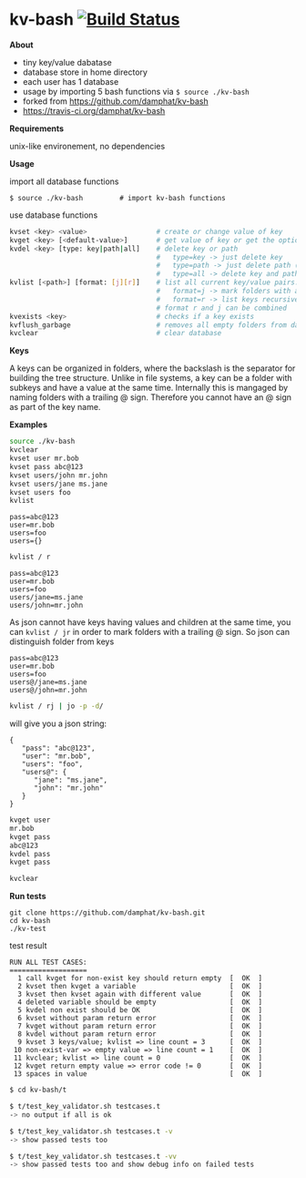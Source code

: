 kv-bash [![Build Status](https://travis-ci.org/damphat/kv-bash.png?branch=master)](https://travis-ci.org/damphat/kv-bash)
=====================
**About**
 - tiny key/value dabatase
 - database store in home directory
 - each user has 1 database
 - usage by importing 5 bash functions via ```$ source ./kv-bash```
 - forked from https://github.com/damphat/kv-bash
 - https://travis-ci.org/damphat/kv-bash
 
**Requirements**

unix-like environement, no dependencies

**Usage**

import all database functions

```
$ source ./kv-bash         # import kv-bash functions
```

use database functions

```bash
kvset <key> <value>                 # create or change value of key
kvget <key> [<default-value>]       # get value of key or get the optional default
kvdel <key> [type: key|path|all]    # delete key or path
                                    #   type=key -> just delete key 
                                    #   type=path -> just delete path (all keys below <key>!) 
                                    #   type=all -> delete key and path 
kvlist [<path>] [format: [j][r]]    # list all current key/value pairs. 
                                    #   format=j -> mark folders with a trailing @. useful when json-formatting
                                    #   format=r -> list keys recursively
                                    # format r and j can be combined 
kvexists <key>                      # checks if a key exists
kvflush_garbage                     # removes all empty folders from database
kvclear                             # clear database
```

**Keys**

A keys can be organized in folders, where the backslash is the separator for building
the tree structure. Unlike in file systems, a key can be a folder with subkeys and have a value at the same time. Internally this is mangaged by naming folders with a trailing @ sign. Therefore you cannot have an @ sign as part of the key name.

**Examples**

```bash 
source ./kv-bash
kvclear
kvset user mr.bob
kvset pass abc@123
kvset users/john mr.john
kvset users/jane ms.jane
kvset users foo
kvlist
```

```plain
pass=abc@123
user=mr.bob
users=foo
users={}
```

```bash 
kvlist / r
```

```plain
pass=abc@123
user=mr.bob
users=foo
users/jane=ms.jane
users/john=mr.john
```

As json cannot have keys having values and children at the same time, you can `kvlist / jr` in order to mark folders with a trailing @ sign. So json can distinguish folder from keys

```plain
pass=abc@123
user=mr.bob
users=foo
users@/jane=ms.jane
users@/john=mr.john
```

```bash
kvlist / rj | jo -p -d/
```
 
will give you a json string:
```plain
{
   "pass": "abc@123",
   "user": "mr.bob",
   "users": "foo",
   "users@": {
      "jane": "ms.jane",
      "john": "mr.john"
   }
}
```

```bash
kvget user
mr.bob
kvget pass
abc@123
kvdel pass
kvget pass

kvclear
```

**Run tests**

```
git clone https://github.com/damphat/kv-bash.git
cd kv-bash
./kv-test
```

test result

```
RUN ALL TEST CASES:
===================
  1 call kvget for non-exist key should return empty  [  OK  ]
  2 kvset then kvget a variable                       [  OK  ]
  3 kvset then kvset again with different value       [  OK  ]
  4 deleted variable should be empty                  [  OK  ]
  5 kvdel non exist should be OK                      [  OK  ]
  6 kvset without param return error                  [  OK  ]
  7 kvget without param return error                  [  OK  ]
  8 kvdel without param return error                  [  OK  ]
  9 kvset 3 keys/value; kvlist => line count = 3      [  OK  ]
 10 non-exist-var => empty value => line count = 1    [  OK  ]
 11 kvclear; kvlist => line count = 0                 [  OK  ]
 12 kvget return empty value => error code != 0       [  OK  ]
 13 spaces in value                                   [  OK  ]
```

```bash
$ cd kv-bash/t

$ t/test_key_validator.sh testcases.t 
-> no output if all is ok

$ t/test_key_validator.sh testcases.t -v
-> show passed tests too

$ t/test_key_validator.sh testcases.t -vv
-> show passed tests too and show debug info on failed tests
```
